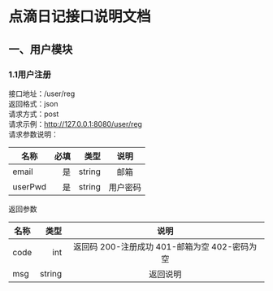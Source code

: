 # 点滴日记接口说明文档
## 一、用户模块 
### 1.1用户注册
接口地址：/user/reg  
返回格式：json  
请求方式：post  
请求示例：http://127.0.0.1:8080/user/reg  
请求参数说明：  

| 名称    | 必填 |   类型 |   说明   |
|---------|-----:|-------:|:--------:|
| email   |   是 | string |   邮箱   |
| userPwd |   是 | string | 用户密码 |

返回参数  

| 名称     |   类型 |   说明   |
|---------|-------:|:--------:|
| code   | int |  返回码  200-注册成功  401-邮箱为空  402-密码为空  |
| msg  | string | 返回说明 |